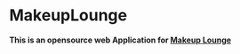 # MakeupLounge
<Strong> This is an opensource web Application for <a href="http//www.google.com">Makeup Lounge</a></strong>
